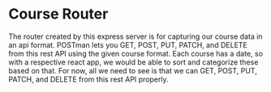 # Course Router

The router created by this express server is for capturing our course data in an api format. POSTman lets you GET, POST, PUT, PATCH, and DELETE from this rest API using the given course format. Each course has a date, so with a respective react app, we would be able to sort and categorize these based on that. For now, all we need to see is that we can GET, POST, PUT, PATCH, and DELETE from this rest API properly.

